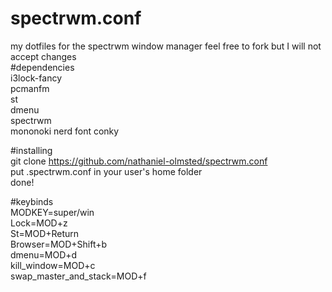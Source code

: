 # spectrwm.conf
my dotfiles for the spectrwm window manager
feel free to fork but I will not accept changes                            
#dependencies                                      
i3lock-fancy                                       
pcmanfm                            
st                          
dmenu                        
spectrwm                       
mononoki nerd font
conky                                                          

#installing                       
git clone https://github.com/nathaniel-olmsted/spectrwm.conf                    
put .spectrwm.conf in your user's home folder                      
done!             
 
#keybinds                        
MODKEY=super/win                      
Lock=MOD+z                                  
St=MOD+Return                                    
Browser=MOD+Shift+b                                         
dmenu=MOD+d                            
kill_window=MOD+c                             
swap_master_and_stack=MOD+f                        
       
